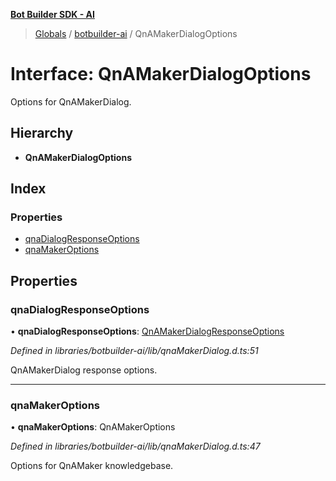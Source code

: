 **[Bot Builder SDK - AI](../README.md)**

> [Globals](undefined) / [botbuilder-ai](../README.md) / QnAMakerDialogOptions

# Interface: QnAMakerDialogOptions

Options for QnAMakerDialog.

## Hierarchy

* **QnAMakerDialogOptions**

## Index

### Properties

* [qnaDialogResponseOptions](botbuilder_ai.qnamakerdialogoptions.md#qnadialogresponseoptions)
* [qnaMakerOptions](botbuilder_ai.qnamakerdialogoptions.md#qnamakeroptions)

## Properties

### qnaDialogResponseOptions

•  **qnaDialogResponseOptions**: [QnAMakerDialogResponseOptions](botbuilder_ai.qnamakerdialogresponseoptions.md)

*Defined in libraries/botbuilder-ai/lib/qnaMakerDialog.d.ts:51*

QnAMakerDialog response options.

___

### qnaMakerOptions

•  **qnaMakerOptions**: QnAMakerOptions

*Defined in libraries/botbuilder-ai/lib/qnaMakerDialog.d.ts:47*

Options for QnAMaker knowledgebase.

